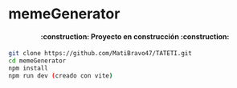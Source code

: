 # memeGenerator

<h4 align="center">
:construction: Proyecto en construcción :construction:
</h4

```bash
git clone https://github.com/MatiBravo47/TATETI.git
cd memeGenerator
npm install
npm run dev (creado con vite)
```

